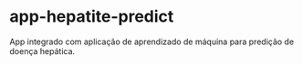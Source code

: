 # app-hepatite-predict
App integrado com aplicação de aprendizado de máquina para predição de doença hepática.

